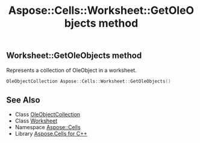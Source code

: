 ﻿---
title: Aspose::Cells::Worksheet::GetOleObjects method
linktitle: GetOleObjects
second_title: Aspose.Cells for C++ API Reference
description: 'Aspose::Cells::Worksheet::GetOleObjects method. Represents a collection of OleObject in a worksheet in C++.'
type: docs
weight: 7400
url: /cpp/aspose.cells/worksheet/getoleobjects/
---
## Worksheet::GetOleObjects method


Represents a collection of OleObject in a worksheet.

```cpp
OleObjectCollection Aspose::Cells::Worksheet::GetOleObjects()
```

## See Also

* Class [OleObjectCollection](../../../aspose.cells.drawing/oleobjectcollection/)
* Class [Worksheet](../)
* Namespace [Aspose::Cells](../../)
* Library [Aspose.Cells for C++](../../../)

